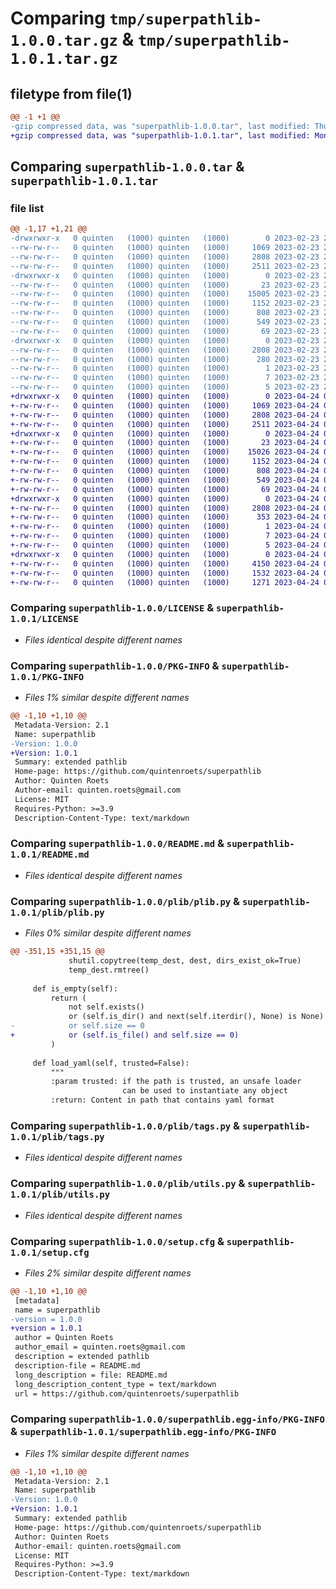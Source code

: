 # Comparing `tmp/superpathlib-1.0.0.tar.gz` & `tmp/superpathlib-1.0.1.tar.gz`

## filetype from file(1)

```diff
@@ -1 +1 @@
-gzip compressed data, was "superpathlib-1.0.0.tar", last modified: Thu Feb 23 21:46:14 2023, max compression
+gzip compressed data, was "superpathlib-1.0.1.tar", last modified: Mon Apr 24 04:31:06 2023, max compression
```

## Comparing `superpathlib-1.0.0.tar` & `superpathlib-1.0.1.tar`

### file list

```diff
@@ -1,17 +1,21 @@
-drwxrwxr-x   0 quinten   (1000) quinten   (1000)        0 2023-02-23 21:46:14.117014 superpathlib-1.0.0/
--rw-rw-r--   0 quinten   (1000) quinten   (1000)     1069 2023-02-23 21:41:09.000000 superpathlib-1.0.0/LICENSE
--rw-rw-r--   0 quinten   (1000) quinten   (1000)     2808 2023-02-23 21:46:14.117014 superpathlib-1.0.0/PKG-INFO
--rw-rw-r--   0 quinten   (1000) quinten   (1000)     2511 2023-02-23 21:41:09.000000 superpathlib-1.0.0/README.md
-drwxrwxr-x   0 quinten   (1000) quinten   (1000)        0 2023-02-23 21:46:14.113014 superpathlib-1.0.0/plib/
--rw-rw-r--   0 quinten   (1000) quinten   (1000)       23 2023-02-23 21:41:09.000000 superpathlib-1.0.0/plib/__init__.py
--rw-rw-r--   0 quinten   (1000) quinten   (1000)    15005 2023-02-23 21:41:09.000000 superpathlib-1.0.0/plib/plib.py
--rw-rw-r--   0 quinten   (1000) quinten   (1000)     1152 2023-02-23 21:41:09.000000 superpathlib-1.0.0/plib/tags.py
--rw-rw-r--   0 quinten   (1000) quinten   (1000)      808 2023-02-23 21:41:09.000000 superpathlib-1.0.0/plib/utils.py
--rw-rw-r--   0 quinten   (1000) quinten   (1000)      549 2023-02-23 21:46:14.117014 superpathlib-1.0.0/setup.cfg
--rw-rw-r--   0 quinten   (1000) quinten   (1000)       69 2023-02-23 21:41:15.000000 superpathlib-1.0.0/setup.py
-drwxrwxr-x   0 quinten   (1000) quinten   (1000)        0 2023-02-23 21:46:14.117014 superpathlib-1.0.0/superpathlib.egg-info/
--rw-rw-r--   0 quinten   (1000) quinten   (1000)     2808 2023-02-23 21:46:13.000000 superpathlib-1.0.0/superpathlib.egg-info/PKG-INFO
--rw-rw-r--   0 quinten   (1000) quinten   (1000)      280 2023-02-23 21:46:14.000000 superpathlib-1.0.0/superpathlib.egg-info/SOURCES.txt
--rw-rw-r--   0 quinten   (1000) quinten   (1000)        1 2023-02-23 21:46:13.000000 superpathlib-1.0.0/superpathlib.egg-info/dependency_links.txt
--rw-rw-r--   0 quinten   (1000) quinten   (1000)        7 2023-02-23 21:46:13.000000 superpathlib-1.0.0/superpathlib.egg-info/requires.txt
--rw-rw-r--   0 quinten   (1000) quinten   (1000)        5 2023-02-23 21:46:13.000000 superpathlib-1.0.0/superpathlib.egg-info/top_level.txt
+drwxrwxr-x   0 quinten   (1000) quinten   (1000)        0 2023-04-24 04:31:06.834797 superpathlib-1.0.1/
+-rw-rw-r--   0 quinten   (1000) quinten   (1000)     1069 2023-04-24 04:20:41.000000 superpathlib-1.0.1/LICENSE
+-rw-rw-r--   0 quinten   (1000) quinten   (1000)     2808 2023-04-24 04:31:06.834797 superpathlib-1.0.1/PKG-INFO
+-rw-rw-r--   0 quinten   (1000) quinten   (1000)     2511 2023-04-24 04:20:41.000000 superpathlib-1.0.1/README.md
+drwxrwxr-x   0 quinten   (1000) quinten   (1000)        0 2023-04-24 04:31:06.834797 superpathlib-1.0.1/plib/
+-rw-rw-r--   0 quinten   (1000) quinten   (1000)       23 2023-04-24 04:20:41.000000 superpathlib-1.0.1/plib/__init__.py
+-rw-rw-r--   0 quinten   (1000) quinten   (1000)    15026 2023-04-24 04:25:02.000000 superpathlib-1.0.1/plib/plib.py
+-rw-rw-r--   0 quinten   (1000) quinten   (1000)     1152 2023-04-24 04:20:41.000000 superpathlib-1.0.1/plib/tags.py
+-rw-rw-r--   0 quinten   (1000) quinten   (1000)      808 2023-04-24 04:20:41.000000 superpathlib-1.0.1/plib/utils.py
+-rw-rw-r--   0 quinten   (1000) quinten   (1000)      549 2023-04-24 04:31:06.834797 superpathlib-1.0.1/setup.cfg
+-rw-rw-r--   0 quinten   (1000) quinten   (1000)       69 2023-04-24 04:20:41.000000 superpathlib-1.0.1/setup.py
+drwxrwxr-x   0 quinten   (1000) quinten   (1000)        0 2023-04-24 04:31:06.834797 superpathlib-1.0.1/superpathlib.egg-info/
+-rw-rw-r--   0 quinten   (1000) quinten   (1000)     2808 2023-04-24 04:31:06.000000 superpathlib-1.0.1/superpathlib.egg-info/PKG-INFO
+-rw-rw-r--   0 quinten   (1000) quinten   (1000)      353 2023-04-24 04:31:06.000000 superpathlib-1.0.1/superpathlib.egg-info/SOURCES.txt
+-rw-rw-r--   0 quinten   (1000) quinten   (1000)        1 2023-04-24 04:31:06.000000 superpathlib-1.0.1/superpathlib.egg-info/dependency_links.txt
+-rw-rw-r--   0 quinten   (1000) quinten   (1000)        7 2023-04-24 04:31:06.000000 superpathlib-1.0.1/superpathlib.egg-info/requires.txt
+-rw-rw-r--   0 quinten   (1000) quinten   (1000)        5 2023-04-24 04:31:06.000000 superpathlib-1.0.1/superpathlib.egg-info/top_level.txt
+drwxrwxr-x   0 quinten   (1000) quinten   (1000)        0 2023-04-24 04:31:06.834797 superpathlib-1.0.1/tests/
+-rw-rw-r--   0 quinten   (1000) quinten   (1000)     4150 2023-04-24 04:20:41.000000 superpathlib-1.0.1/tests/test_content.py
+-rw-rw-r--   0 quinten   (1000) quinten   (1000)     1532 2023-04-24 04:20:41.000000 superpathlib-1.0.1/tests/test_functionality.py
+-rw-rw-r--   0 quinten   (1000) quinten   (1000)     1271 2023-04-24 04:20:41.000000 superpathlib-1.0.1/tests/test_metadata.py
```

### Comparing `superpathlib-1.0.0/LICENSE` & `superpathlib-1.0.1/LICENSE`

 * *Files identical despite different names*

### Comparing `superpathlib-1.0.0/PKG-INFO` & `superpathlib-1.0.1/PKG-INFO`

 * *Files 1% similar despite different names*

```diff
@@ -1,10 +1,10 @@
 Metadata-Version: 2.1
 Name: superpathlib
-Version: 1.0.0
+Version: 1.0.1
 Summary: extended pathlib
 Home-page: https://github.com/quintenroets/superpathlib
 Author: Quinten Roets
 Author-email: quinten.roets@gmail.com
 License: MIT
 Requires-Python: >=3.9
 Description-Content-Type: text/markdown
```

### Comparing `superpathlib-1.0.0/README.md` & `superpathlib-1.0.1/README.md`

 * *Files identical despite different names*

### Comparing `superpathlib-1.0.0/plib/plib.py` & `superpathlib-1.0.1/plib/plib.py`

 * *Files 0% similar despite different names*

```diff
@@ -351,15 +351,15 @@
             shutil.copytree(temp_dest, dest, dirs_exist_ok=True)
             temp_dest.rmtree()
 
     def is_empty(self):
         return (
             not self.exists()
             or (self.is_dir() and next(self.iterdir(), None) is None)
-            or self.size == 0
+            or (self.is_file() and self.size == 0)
         )
 
     def load_yaml(self, trusted=False):
         """
         :param trusted: if the path is trusted, an unsafe loader
                         can be used to instantiate any object
         :return: Content in path that contains yaml format
```

### Comparing `superpathlib-1.0.0/plib/tags.py` & `superpathlib-1.0.1/plib/tags.py`

 * *Files identical despite different names*

### Comparing `superpathlib-1.0.0/plib/utils.py` & `superpathlib-1.0.1/plib/utils.py`

 * *Files identical despite different names*

### Comparing `superpathlib-1.0.0/setup.cfg` & `superpathlib-1.0.1/setup.cfg`

 * *Files 2% similar despite different names*

```diff
@@ -1,10 +1,10 @@
 [metadata]
 name = superpathlib
-version = 1.0.0
+version = 1.0.1
 author = Quinten Roets
 author_email = quinten.roets@gmail.com
 description = extended pathlib
 description-file = README.md
 long_description = file: README.md
 long_description_content_type = text/markdown
 url = https://github.com/quintenroets/superpathlib
```

### Comparing `superpathlib-1.0.0/superpathlib.egg-info/PKG-INFO` & `superpathlib-1.0.1/superpathlib.egg-info/PKG-INFO`

 * *Files 1% similar despite different names*

```diff
@@ -1,10 +1,10 @@
 Metadata-Version: 2.1
 Name: superpathlib
-Version: 1.0.0
+Version: 1.0.1
 Summary: extended pathlib
 Home-page: https://github.com/quintenroets/superpathlib
 Author: Quinten Roets
 Author-email: quinten.roets@gmail.com
 License: MIT
 Requires-Python: >=3.9
 Description-Content-Type: text/markdown
```

